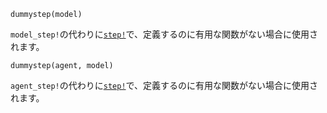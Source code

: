 ```
dummystep(model)
```

`model_step!`の代わりに[`step!`](@ref)で、定義するのに有用な関数がない場合に使用されます。

```
dummystep(agent, model)
```

`agent_step!`の代わりに[`step!`](@ref)で、定義するのに有用な関数がない場合に使用されます。
